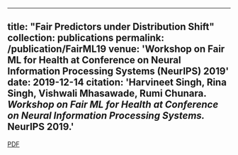 
---
title: "Fair Predictors under Distribution Shift"
collection: publications
permalink: /publication/FairML19
venue: 'Workshop on Fair ML for Health at Conference on Neural Information Processing Systems (NeurIPS) 2019'
date: 2019-12-14
citation: 'Harvineet Singh, <b>Rina Singh</b>, Vishwali Mhasawade, Rumi Chunara. <i>Workshop on Fair ML for Health at Conference on Neural Information Processing Systems.</i> <b> NeurIPS 2019</b>.'
---

[PDF](https://arxiv.org/abs/1911.00677)
